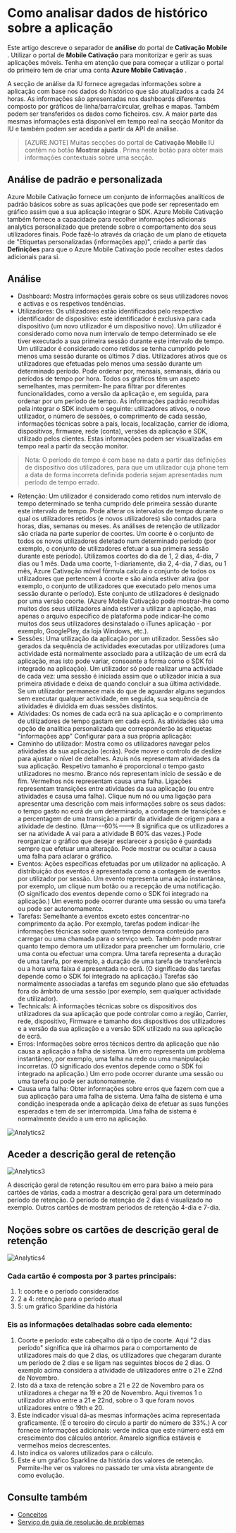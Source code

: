 <properties
   pageTitle="Interface de utilizador do Azure Cativação móvel - Analytics"
   description="Saiba como analisar dados históricos sobre a sua aplicação utilizando Azure Mobile Cativação"
   services="mobile-engagement"
   documentationCenter=""
   authors="piyushjo"
   manager="dwrede"
   editor=""/>

<tags
   ms.service="mobile-engagement"
   ms.devlang="na"
   ms.topic="article"
   ms.tgt_pltfrm="mobile-multiple"
   ms.workload="mobile"
   ms.date="08/19/2016"
   ms.author="piyushjo"/>

# <a name="how-to-analyze-historical-data-about-your-application"></a>Como analisar dados de histórico sobre a aplicação

Este artigo descreve o separador de **análise** do portal de **Cativação Mobile** . Utilizar o portal de **Mobile Cativação** para monitorizar e gerir as suas aplicações móveis. Tenha em atenção que para começar a utilizar o portal do primeiro tem de criar uma conta **Azure Mobile Cativação** .


A secção de análise da IU fornece agregadas informações sobre a aplicação com base nos dados do histórico que são atualizados a cada 24 horas. As informações são apresentadas nos dashboards diferentes composto por gráficos de linha/barra/circular, grelhas e mapas. Também podem ser transferidos os dados como ficheiros. csv. A maior parte das mesmas informações está disponível em tempo real na secção Monitor da IU e também podem ser acedida a partir da API de análise.

>[AZURE.NOTE] Muitas secções do portal de **Cativação Mobile** IU contêm no botão **Mostrar ajuda** . Prima neste botão para obter mais informações contextuais sobre uma secção.

## <a name="standard-and-custom-analytics"></a>Análise de padrão e personalizada

Azure Mobile Cativação fornece um conjunto de informações analíticos de padrão básicos sobre as suas aplicações que pode ser representado em gráfico assim que a sua aplicação integrar o SDK. Azure Mobile Cativação também fornece a capacidade para recolher informações adicionais analytics personalizado que pretende sobre o comportamento dos seus utilizadores finais. Pode fazê-lo através da criação de um plano de etiqueta de "Etiquetas personalizadas (informações app)", criado a partir das **Definições** para que o Azure Mobile Cativação pode recolher estes dados adicionais para si.



## <a name="analytics"></a>Análise
- Dashboard: Mostra informações gerais sobre os seus utilizadores novos e activas e os respetivos tendências.
- Utilizadores: Os utilizadores estão identificados pelo respectivo identificador de dispositivo: este identificador é exclusiva para cada dispositivo (um novo utilizador é um dispositivo novo). Um utilizador é considerado como nova num intervalo de tempo determinado se ele tiver executado a sua primeira sessão durante este intervalo de tempo. Um utilizador é considerado como retidos se tenha cumprido pelo menos uma sessão durante os últimos 7 dias. Utilizadores ativos que os utilizadores que efetuadas pelo menos uma sessão durante um determinado período. Pode ordenar por, mensais, semanais, diária ou períodos de tempo por hora. Todos os gráficos têm um aspeto semelhantes, mas permitem-lhe para filtrar por diferentes funcionalidades, como a versão da aplicação e, em seguida, para ordenar por um período de tempo. As informações padrão recolhidas pela integrar o SDK incluem o seguinte: utilizadores ativos, o novo utilizador, o número de sessões, o comprimento de cada sessão, informações técnicas sobre a país, locais, localização, carrier de idioma, dispositivos, firmware, rede (conta), versões da aplicação e SDK, utilizado pelos clientes. Estas informações podem ser visualizadas em tempo real a partir da secção monitor.

> Nota: O período de tempo é com base na data a partir das definições de dispositivo dos utilizadores, para que um utilizador cuja phone tem a data de forma incorreta definida poderia sejam apresentadas num período de tempo errado.

- Retenção: Um utilizador é considerado como retidos num intervalo de tempo determinado se tenha cumprido dele primeira sessão durante este intervalo de tempo. Pode alterar os intervalos de tempo durante o qual os utilizadores retidos (e novos utilizadores) são contados para horas, dias, semanas ou meses. As análises de retenção de utilizador são criada na parte superior de coortes. Um coorte é o conjunto de todos os novos utilizadores detetado num determinado período (por exemplo, o conjunto de utilizadores efetuar a sua primeira sessão durante este período). Utilizamos coortes do dia de 1, 2 dias, 4-dia, 7 dias ou 1 mês. Dada uma coorte, 1-diariamente, dia 2, 4-dia, 7 dias, ou 1 mês, Azure Cativação móvel fórmula calcula o conjunto de todos os utilizadores que pertencem à coorte e são ainda estiver ativa (por exemplo, o conjunto de utilizadores que executado pelo menos uma sessão durante o período). Este conjunto de utilizadores é designado por uma versão coorte. (Azure Mobile Cativação pode mostrar-lhe como muitos dos seus utilizadores ainda estiver a utilizar a aplicação, mas apenas o arquivo específico de plataforma pode indicar-lhe como muitos dos seus utilizadores desinstalado o iTunes aplicação - por exemplo, GooglePlay, da loja Windows, etc.).
- Sessões: Uma utilização da aplicação por um utilizador. Sessões são gerados da sequência de actividades executadas por utilizadores (uma actividade está normalmente associado para a utilização de um ecrã da aplicação, mas isto pode variar, consoante a forma como o SDK foi integrado na aplicação). Um utilizador só pode realizar uma actividade de cada vez: uma sessão é iniciada assim que o utilizador inicia a sua primeira atividade e deixa de quando concluir a sua última actividade. Se um utilizador permanece mais do que de aguardar alguns segundos sem executar qualquer actividade, em seguida, sua sequência de atividades é dividida em duas sessões distintos.
- Atividades: Os nomes de cada ecrã na sua aplicação e o comprimento de utilizadores de tempo gastam em cada ecrã. As atividades são uma opção de analítica personalizada que corresponderão às etiquetas "informações app" Configurar para a sua própria aplicação:
- Caminho do utilizador: Mostra como os utilizadores navegar pelos atividades da sua aplicação (ecrãs). Pode mover o controlo de deslize para ajustar o nível de detalhes. Azuis nós representam atividades da sua aplicação. Respetivo tamanho é proporcional o tempo gasto utilizadores no mesmo. Branco nós representam início de sessão e de fim. Vermelhos nós representam causa uma falha. Ligações representam transições entre atividades da sua aplicação (ou entre atividades e causa uma falha). Clique num nó ou uma ligação para apresentar uma descrição com mais informações sobre os seus dados: o tempo gasto no ecrã de um determinado, a contagem de transições e a percentagem de uma transição a partir da atividade de origem para a atividade de destino. (Uma---60%---> B significa que os utilizadores a ser na atividade A vai para a atividade B 60% das vezes.) Pode reorganizar o gráfico que desejar esclarecer a posição é guardada sempre que efetuar uma alteração. Pode mostrar ou ocultar a causa uma falha para aclarar o gráfico.
- Eventos: Ações específicas efetuadas por um utilizador na aplicação. A distribuição dos eventos é apresentada como a contagem de eventos por utilizador por sessão. Um evento representa uma ação instantânea, por exemplo, um clique num botão ou a recepção de uma notificação. (O significado dos eventos depende como o SDK foi integrado na aplicação.) Um evento pode ocorrer durante uma sessão ou uma tarefa ou pode ser autonomamente.
- Tarefas: Semelhante a eventos exceto estes concentrar-no comprimento da ação. Por exemplo, tarefas podem indicar-lhe informações técnicas sobre quanto tempo demora conteúdo para carregar ou uma chamada para o serviço web. Também pode mostrar quanto tempo demora um utilizador para preencher um formulário, crie uma conta ou efectuar uma compra. Uma tarefa representa a duração de uma tarefa, por exemplo, a duração de uma tarefa de transferência ou a hora uma faixa é apresentada no ecrã. (O significado das tarefas depende como o SDK foi integrado na aplicação.) Tarefas são normalmente associadas a tarefas em segundo plano que são efetuadas fora do âmbito de uma sessão (por exemplo, sem qualquer actividade de utilizador).
- Technicals: A informações técnicas sobre os dispositivos dos utilizadores da sua aplicação que pode controlar como a região, Carrier, rede, dispositivo, Firmware e tamanho dos dispositivos dos utilizadores e a versão da sua aplicação e a versão SDK utilizado na sua aplicação de ecrã.
- Erros: Informações sobre erros técnicos dentro da aplicação que não causa a aplicação a falha de sistema. Um erro representa um problema instantâneo, por exemplo, uma falha na rede ou uma manipulação incorretas. (O significado dos eventos depende como o SDK foi integrado na aplicação.) Um erro pode ocorrer durante uma sessão ou uma tarefa ou pode ser autonomamente.
- Causa uma falha: Obter informações sobre erros que fazem com que a sua aplicação para uma falha de sistema. Uma falha de sistema é uma condição inesperada onde a aplicação deixa de efetuar as suas funções esperadas e tem de ser interrompida. Uma falha de sistema é normalmente devido a um erro na aplicação.

![Analytics2][11]

## <a name="accessing-the-retention-overview"></a>Aceder a descrição geral de retenção
![Analytics3][12]

A descrição geral de retenção resultou em erro para baixo a meio para cartões de várias, cada a mostrar a descrição geral para um determinado período de retenção. O período de retenção de 2 dias é visualizado no exemplo. Outros cartões de mostram períodos de retenção 4-dia e 7-dia.

## <a name="understanding-the-retention-overview-cards"></a>Noções sobre os cartões de descrição geral de retenção
![Analytics4][13]

### <a name="each-card-is-composed-of-3-main-parts"></a>Cada cartão é composta por 3 partes principais:
1. 1: coorte e o período considerados
2. 2 a 4: retenção para o período atual
3. 5: um gráfico Sparkline da história

### <a name="here-is-detailed-information-about-each-element"></a>Eis as informações detalhadas sobre cada elemento:
1.    Coorte e período: este cabeçalho dá o tipo de coorte. Aqui "2 dias período" significa que irá olharmos para o comportamento de utilizadores mais do que 2 dias, os utilizadores que chegaram durante um período de 2 dias e se ligam nas seguintes blocos de 2 dias. O exemplo acima considera a atividade de utilizadores entre o 21 e 22nd de Novembro.
2.    Isto dá a taxa de retenção sobre a 21 e 22 de Novembro para os utilizadores a chegar na 19 e 20 de Novembro. Aqui tivemos 1 o utilizador ativo entre a 21 e 22nd, sobre o 3 que foram novos utilizadores entre o 19th e 20.
3.    Este indicador visual dá-as mesmas informações acima representada graficamente. (É o terceiro do círculo a partir do número de 33%.) A cor fornece informações adicionais: verde indica que este número está em crescimento dos cálculos anterior. Amarelo significa estáveis e vermelhos meios decrescentes.
4.    Isto indica os valores utilizados para o cálculo.
5.    Este é um gráfico Sparkline da história dos valores de retenção. Permite-lhe ver os valores no passado ter uma vista abrangente de como evolução.


## <a name="see-also"></a>Consulte também

- [Conceitos][Link 6]
- [Serviço de guia de resolução de problemas][Link 24]

<!--Image references-->
[1]: ./media/mobile-engagement-user-interface-navigation/navigation1.png
[2]: ./media/mobile-engagement-user-interface-home/home1.png
[3]: ./media/mobile-engagement-user-interface-home/home2.png
[4]: ./media/mobile-engagement-user-interface-home/home3.png
[5]: ./media/mobile-engagement-user-interface-home/home4.png
[6]: ./media/mobile-engagement-user-interface-home/home5.png
[7]: ./media/mobile-engagement-user-interface-my-account/myaccount1.png
[8]: ./media/mobile-engagement-user-interface-my-account/myaccount2.png
[9]: ./media/mobile-engagement-user-interface-my-account/myaccount3.png
[10]: ./media/mobile-engagement-user-interface-analytics/analytics1.png
[11]: ./media/mobile-engagement-user-interface-analytics/analytics2.png
[12]: ./media/mobile-engagement-user-interface-analytics/analytics3.png
[13]: ./media/mobile-engagement-user-interface-analytics/analytics4.png
[14]: ./media/mobile-engagement-user-interface-monitor/monitor1.png
[15]: ./media/mobile-engagement-user-interface-monitor/monitor2.png
[16]: ./media/mobile-engagement-user-interface-monitor/monitor3.png
[17]: ./media/mobile-engagement-user-interface-monitor/monitor4.png
[18]: ./media/mobile-engagement-user-interface-reach/reach1.png
[19]: ./media/mobile-engagement-user-interface-reach/reach2.png
[20]: ./media/mobile-engagement-user-interface-reach-campaign/Reach-Campaign1.png
[21]: ./media/mobile-engagement-user-interface-reach-campaign/Reach-Campaign2.png
[22]: ./media/mobile-engagement-user-interface-reach-campaign/Reach-Campaign3.png
[23]: ./media/mobile-engagement-user-interface-reach-campaign/Reach-Campaign4.png
[24]: ./media/mobile-engagement-user-interface-reach-campaign/Reach-Campaign5.png
[25]: ./media/mobile-engagement-user-interface-reach-campaign/Reach-Campaign6.png
[26]: ./media/mobile-engagement-user-interface-reach-campaign/Reach-Campaign7.png
[27]: ./media/mobile-engagement-user-interface-reach-campaign/Reach-Campaign8.png
[28]: ./media/mobile-engagement-user-interface-reach-campaign/Reach-Campaign9.png
[29]: ./media/mobile-engagement-user-interface-reach-criterion/Reach-Criterion1.png
[30]: ./media/mobile-engagement-user-interface-reach-content/Reach-Content1.png
[31]: ./media/mobile-engagement-user-interface-reach-content/Reach-Content2.png
[32]: ./media/mobile-engagement-user-interface-reach-content/Reach-Content3.png
[33]: ./media/mobile-engagement-user-interface-reach-content/Reach-Content4.png
[34]: ./media/mobile-engagement-user-interface-dashboard/dashboard1.png
[35]: ./media/mobile-engagement-user-interface-segments/segments1.png
[36]: ./media/mobile-engagement-user-interface-segments/segments2.png
[37]: ./media/mobile-engagement-user-interface-segments/segments3.png
[38]: ./media/mobile-engagement-user-interface-segments/segments4.png
[39]: ./media/mobile-engagement-user-interface-segments/segments5.png
[40]: ./media/mobile-engagement-user-interface-segments/segments6.png
[41]: ./media/mobile-engagement-user-interface-segments/segments7.png
[42]: ./media/mobile-engagement-user-interface-segments/segments8.png
[43]: ./media/mobile-engagement-user-interface-segments/segments9.png
[44]: ./media/mobile-engagement-user-interface-segments/segments10.png
[45]: ./media/mobile-engagement-user-interface-segments/segments11.png
[46]: ./media/mobile-engagement-user-interface-settings/settings1.png
[47]: ./media/mobile-engagement-user-interface-settings/settings2.png
[48]: ./media/mobile-engagement-user-interface-settings/settings3.png
[49]: ./media/mobile-engagement-user-interface-settings/settings4.png
[50]: ./media/mobile-engagement-user-interface-settings/settings5.png
[51]: ./media/mobile-engagement-user-interface-settings/settings6.png
[52]: ./media/mobile-engagement-user-interface-settings/settings7.png
[53]: ./media/mobile-engagement-user-interface-settings/settings8.png
[54]: ./media/mobile-engagement-user-interface-settings/settings9.png
[55]: ./media/mobile-engagement-user-interface-settings/settings10.png
[56]: ./media/mobile-engagement-user-interface-settings/settings11.png
[57]: ./media/mobile-engagement-user-interface-settings/settings12.png
[58]: ./media/mobile-engagement-user-interface-settings/settings13.png

<!--Link references-->
[Link 1]: mobile-engagement-user-interface.md
[Link 2]: mobile-engagement-troubleshooting-guide.md
[Link 3]: mobile-engagement-how-tos.md
[Link 4]: http://go.microsoft.com/fwlink/?LinkID=525553
[Link 5]: http://go.microsoft.com/fwlink/?LinkID=525554
[Link 6]: http://go.microsoft.com/fwlink/?LinkId=525555
[Link 7]: https://account.windowsazure.com/PreviewFeatures
[Link 8]: https://social.msdn.microsoft.com/Forums/azure/home?forum=azuremobileengagement
[Link 9]: http://azure.microsoft.com/services/mobile-engagement/
[Link 10]: http://azure.microsoft.com/documentation/services/mobile-engagement/
[Link 11]: http://azure.microsoft.com/pricing/details/mobile-engagement/
[Link 12]: mobile-engagement-user-interface-navigation.md
[Link 13]: mobile-engagement-user-interface-home.md
[Link 14]: mobile-engagement-user-interface-my-account.md
[Link 15]: mobile-engagement-user-interface-analytics.md
[Link 16]: mobile-engagement-user-interface-monitor.md
[Link 17]: mobile-engagement-user-interface-reach.md
[Link 18]: mobile-engagement-user-interface-segments.md
[Link 19]: mobile-engagement-user-interface-dashboard.md
[Link 20]: mobile-engagement-user-interface-settings.md
[Link 21]: mobile-engagement-troubleshooting-guide-analytics.md
[Link 22]: mobile-engagement-troubleshooting-guide-apis.md
[Link 23]: mobile-engagement-troubleshooting-guide-push-reach.md
[Link 24]: mobile-engagement-troubleshooting-guide-service.md
[Link 25]: mobile-engagement-troubleshooting-guide-sdk.md
[Link 26]: mobile-engagement-troubleshooting-guide-sr-info.md
[Link 27]: ../mobile-engagement-how-tos-first-push.md
[Link 28]: ../mobile-engagement-how-tos-test-campaign.md
[Link 29]: ../mobile-engagement-how-tos-personalize-push.md
[Link 30]: ../mobile-engagement-how-tos-differentiate-push.md
[Link 31]: ../mobile-engagement-how-tos-schedule-campaign.md
[Link 32]: ../mobile-engagement-how-tos-text-view.md
[Link 33]: ../mobile-engagement-how-tos-web-view.md
